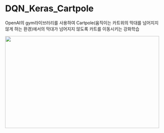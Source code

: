 # DQN_Keras_Cartpole

OpenAI의 gym라이브러리를 사용하여 Cartpole(움직이는 카트위의 막대를 넘어지지 않게 하는 환경)에서의 막대가 넘어지지 않도록 카트를 이동시키는 강화학습

<img src="https://user-images.githubusercontent.com/87750521/126890888-03bae56e-11b3-40b4-aaba-24bd0667e789.png" width="500" height="300">
